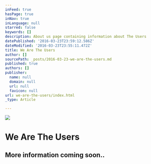 ```yaml
---
inFeed: true
hasPage: true
inNav: true
inLanguage: null
starred: false
keywords: []
description: About us page containing information about The Users
datePublished: '2016-03-23T23:59:12.586Z'
dateModified: '2016-03-23T23:55:11.472Z'
title: We Are The Users
author: []
sourcePath: _posts/2016-03-23-we-are-the-users.md
published: true
authors: []
publisher:
  name: null
  domain: null
  url: null
  favicon: null
url: we-are-the-users/index.html
_type: Article

---
```

![](https://the-grid-user-content.s3-us-west-2.amazonaws.com/2a2bb76f-8ccd-4592-b155-2997c79684ec.jpg)

# We Are The Users

## More information coming soon..